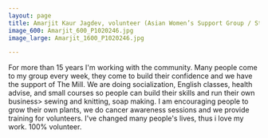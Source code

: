 ```yaml
---
layout: page
title: Amarjit Kaur Jagdev, volunteer (Asian Women’s Support Group / St James Street Library Campaigner)
image_600: Amarjit_600_P1020246.jpg
image_large: Amarjit_1600_P1020246.jpg

---
```

For more than 15 years I'm working with the community. Many people come to my group every week, they come to build their confidence and we have the support of The Mill. We are doing socialization, English classes, health advise, and small courses so people can build their skills and run their own business> sewing and knitting, soap making. I am encouraging people to grow their own plants, we do cancer awareness sessions and we provide training for volunteers. I've changed many people's lives, thus i love my work. 100% volunteer.
